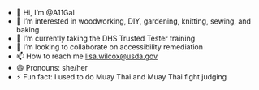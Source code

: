- 👋 Hi, I’m @A11Gal
- 👀 I’m interested in woodworking, DIY, gardening, knitting, sewing, and baking
- 🌱 I’m currently taking the DHS Trusted Tester training
- 💞️ I’m looking to collaborate on accessibility remediation
- 📫 How to reach me lisa.wilcox@usda.gov
- 😄 Pronouns: she/her
- ⚡ Fun fact: I used to do Muay Thai and Muay Thai fight judging

<!---
A11Gal/A11Gal is a ✨ special ✨ repository because its `README.md` (this file) appears on your GitHub profile.
You can click the Preview link to take a look at your changes.
--->
